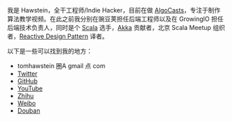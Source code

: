 我是 Hawstein，全干工程师/Indie Hacker，目前在做 [AlgoCasts](https://algocasts.io)，专注于制作算法教学视频。在此之前我分别在豌豆荚担任后端工程师以及在 GrowingIO 担任后端技术负责人，同时是个 [Scala](https://www.scala-lang.org/) 选手，[Akka](https://akka.io/) 贡献者，北京 Scala Meetup 组织者，[Reactive Design Pattern](https://item.jd.com/12518824.html) 译者。

以下是一些可以找到我的地方：

- tomhawstein 圈A gmail 点 com
- [Twitter](https://twitter.com/hawstein)
- [GitHub](https://github.com/hawstein)
- [YouTube](https://www.youtube.com/channel/UCehd_0QQXDr9PMEerTAQUBw)
- [Zhihu](https://www.zhihu.com/people/hawstein/)
- [Weibo](http://weibo.com/hawstein)
- [Douban](http://www.douban.com/people/53411557/)

